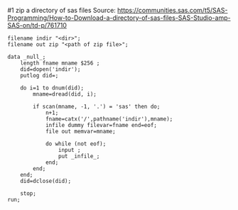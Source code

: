 #1 zip a directory of sas files
Source: https://communities.sas.com/t5/SAS-Programming/How-to-Download-a-directory-of-sas-files-SAS-Studio-amp-SAS-on/td-p/761710

```sas
filename indir "<dir>";
filename out zip "<path of zip file>";

data _null_;
    length fname mname $256 ;
    did=dopen('indir');
    putlog did=;
    
    do i=1 to dnum(did);
        mname=dread(did, i);
        
        if scan(mname, -1, '.') = 'sas' then do;
            n+1;
            fname=catx('/',pathname('indir'),mname);
            infile dummy filevar=fname end=eof;
            file out memvar=mname;
            
            do while (not eof);
                input ;
                put _infile_;
            end;
        end;
    end;
    did=dclose(did);
    
    stop;
run;
```
